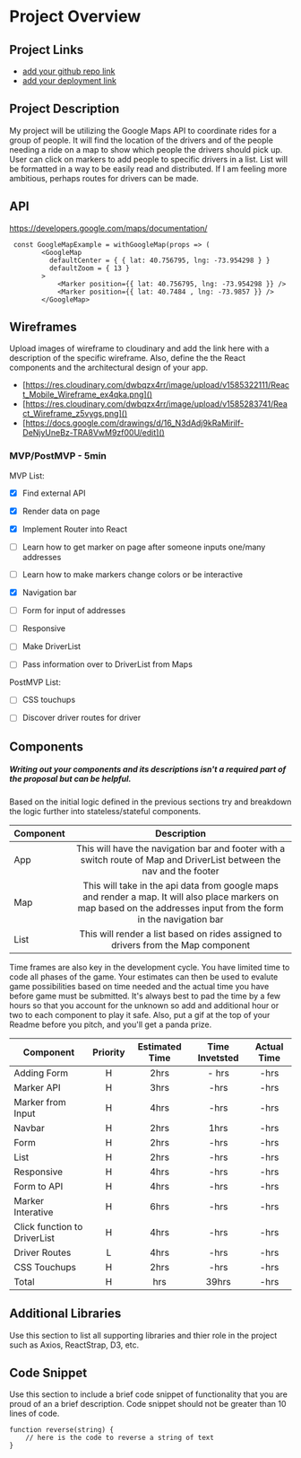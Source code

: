 # Project Overview

## Project Links

- [add your github repo link]()
- [add your deployment link]()

## Project Description

My project will be utilizing the Google Maps API to coordinate rides for a group of people. It will find the location of the drivers and of the people needing a ride on a map to show which people the drivers should pick up. User can click on markers to add people to specific drivers in a list. List will be formatted in a way to be easily read and distributed. If I am feeling more ambitious, perhaps routes for drivers can be made.

## API

https://developers.google.com/maps/documentation/





```
 const GoogleMapExample = withGoogleMap(props => (
        <GoogleMap
          defaultCenter = { { lat: 40.756795, lng: -73.954298 } }
          defaultZoom = { 13 }
        >
            <Marker position={{ lat: 40.756795, lng: -73.954298 }} />
            <Marker position={{ lat: 40.7484 , lng: -73.9857 }} />
        </GoogleMap>
```


## Wireframes

Upload images of wireframe to cloudinary and add the link here with a description of the specific wireframe. Also, define the the React components and the architectural design of your app.

- [https://res.cloudinary.com/dwbqzx4rr/image/upload/v1585322111/React_Mobile_Wireframe_ex4qka.png]()
- [https://res.cloudinary.com/dwbqzx4rr/image/upload/v1585283741/React_Wireframe_z5vygs.png]()
- [https://docs.google.com/drawings/d/16_N3dAdj9kRaMiriIf-DeNjyUneBz-TRA8VwM9zf00U/edit]()


### MVP/PostMVP - 5min

MVP List:
- [x] Find external API
- [x] Render data on page
- [x] Implement Router into React
- [ ] Learn how to get marker on page after someone inputs one/many addresses
- [ ] Learn how to make markers change colors or be interactive
- [x] Navigation bar
- [ ] Form for input of addresses
- [ ] Responsive
- [ ] Make DriverList
- [ ] Pass information over to DriverList from Maps



PostMVP List:
- [ ] CSS touchups
- [ ] Discover driver routes for driver


## Components
##### Writing out your components and its descriptions isn't a required part of the proposal but can be helpful.

Based on the initial logic defined in the previous sections try and breakdown the logic further into stateless/stateful components. 

| Component | Description | 
| --- | :---: |  
| App | This will have the navigation bar and footer with a switch route of Map and DriverList between the nav and the footer | 
| Map | This will take in the api data from google maps and render a map. It will also place markers on map based on the addresses input from the form in the navigation bar | 
| List | This will render a list based on rides assigned to drivers from the Map component | 


Time frames are also key in the development cycle.  You have limited time to code all phases of the game.  Your estimates can then be used to evalute game possibilities based on time needed and the actual time you have before game must be submitted. It's always best to pad the time by a few hours so that you account for the unknown so add and additional hour or two to each component to play it safe. Also, put a gif at the top of your Readme before you pitch, and you'll get a panda prize.

| Component | Priority | Estimated Time | Time Invetsted | Actual Time |
| --- | :---: |  :---: | :---: | :---: |
| Adding Form | H | 2hrs|  - hrs | -hrs |
| Marker API | H | 3hrs| -hrs | -hrs |
| Marker from Input | H | 4hrs| -hrs | -hrs |
| Navbar| H | 2hrs| 1hrs | -hrs |
| Form | H | 2hrs| -hrs | -hrs |
| List | H | 2hrs| -hrs | -hrs |
| Responsive| H | 4hrs| -hrs | -hrs |
| Form to API | H | 4hrs| -hrs | -hrs |
| Marker Interative| H | 6hrs| -hrs | -hrs |
| Click function to DriverList | H | 4hrs| -hrs | -hrs |
| Driver Routes | L | 4hrs| -hrs | -hrs |
| CSS Touchups | H | 2hrs| -hrs | -hrs |
| Total | H | hrs| 39hrs | -hrs |

## Additional Libraries
 Use this section to list all supporting libraries and thier role in the project such as Axios, ReactStrap, D3, etc. 

## Code Snippet

Use this section to include a brief code snippet of functionality that you are proud of an a brief description.  Code snippet should not be greater than 10 lines of code. 

```
function reverse(string) {
	// here is the code to reverse a string of text
}
```
